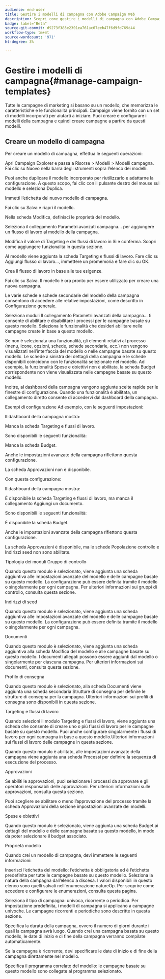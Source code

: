 ```yaml
---
audience: end-user
title: Gestire i modelli di campagna con Adobe Campaign Web
description: Scopri come gestire i modelli di campagna con Adobe Campaign Web
badge: label="Beta"
source-git-commit: d9273f383e2301ea761ac67eeb47f6d9fd769d44
workflow-type: tm+mt
source-wordcount: '971'
ht-degree: 3%

---
```



# Gestire i modelli di campagna{#manage-campaign-templates}

Tutte le campagne di marketing si basano su un modello, che memorizza le caratteristiche e le funzionalità principali. Campaign viene fornito con un set di modelli incorporati per aiutarti a iniziare. Puoi creare e configurare i modelli della campagna e quindi creare campagne a partire da questi modelli.

## Creare un modello di campagna

Per creare un modello di campagna, effettua le seguenti operazioni:

Apri Campaign Explorer e passa a Risorse > Modelli > Modelli campagna.
Fai clic su Nuovo nella barra degli strumenti sopra l’elenco dei modelli.


Puoi anche duplicare il modello incorporato per riutilizzarlo e adattarne la configurazione. A questo scopo, fai clic con il pulsante destro del mouse sul modello e seleziona Duplica.

Immetti l’etichetta del nuovo modello di campagna.

Fai clic su Salva e riapri il modello.

Nella scheda Modifica, definisci le proprietà del modello.

Seleziona il collegamento Parametri avanzati campagna... per aggiungere un flusso di lavoro al modello della campagna.



Modifica il valore di Targeting e dei flussi di lavoro in Sì e conferma. Scopri come aggiungere funzionalità in questa sezione.

Al modello viene aggiunta la scheda Targeting e flussi di lavoro. Fare clic su Aggiungi flusso di lavoro..., immettere un promemoria e fare clic su OK.

Crea il flusso di lavoro in base alle tue esigenze.



Fai clic su Salva. Il modello è ora pronto per essere utilizzato per creare una nuova campagna.

Le varie schede e schede secondarie del modello della campagna consentono di accedere alle relative impostazioni, come descritto in Configurazione generale.

Seleziona moduli Il collegamento Parametri avanzati della campagna... ti consente di abilitare e disabilitare i processi per le campagne basate su questo modello. Seleziona le funzionalità che desideri abilitare nelle campagne create in base a questo modello.



Se non è selezionata una funzionalità, gli elementi relativi al processo (menu, icone, opzioni, schede, schede secondarie, ecc.) non vengono visualizzati nell’interfaccia del modello o nelle campagne basate su questo modello. Le schede a sinistra dei dettagli della campagna e le schede disponibili coincidono con le funzionalità selezionate nel modello. Ad esempio, la funzionalità Spese e obiettivi non è abilitata, la scheda Budget corrispondente non viene visualizzata nelle campagne basate su questo modello.

Inoltre, al dashboard della campagna vengono aggiunte scelte rapide per le finestre di configurazione. Quando una funzionalità è abilitata, un collegamento diretto consente di accedervi dal dashboard della campagna.

Esempi di configurazione Ad esempio, con le seguenti impostazioni:



Il dashboard della campagna mostra:



Manca la scheda Targeting e flussi di lavoro.

Sono disponibili le seguenti funzionalità:



Manca la scheda Budget.

Anche le impostazioni avanzate della campagna riflettono questa configurazione.



La scheda Approvazioni non è disponibile.

Con questa configurazione:


Il dashboard della campagna mostra:



È disponibile la scheda Targeting e flussi di lavoro, ma manca il collegamento Aggiungi un documento.

Sono disponibili le seguenti funzionalità:



È disponibile la scheda Budget.

Anche le impostazioni avanzate della campagna riflettono questa configurazione.



La scheda Approvazioni è disponibile, ma le schede Popolazione controllo e Indirizzi seed non sono abilitate.

Tipologia dei moduli Gruppo di controllo

Quando questo modulo è selezionato, viene aggiunta una scheda aggiuntiva alle impostazioni avanzate del modello e delle campagne basate su questo modello. La configurazione può essere definita tramite il modello o singolarmente per ogni campagna. Per ulteriori informazioni sui gruppi di controllo, consulta questa sezione.



Indirizzi di seed

Quando questo modulo è selezionato, viene aggiunta una scheda aggiuntiva alle impostazioni avanzate del modello e delle campagne basate su questo modello. La configurazione può essere definita tramite il modello o singolarmente per ogni campagna.



Documenti

Quando questo modulo è selezionato, viene aggiunta una scheda aggiuntiva alla scheda Modifica del modello e alle campagne basate su questo modello. I documenti allegati possono essere aggiunti dal modello o singolarmente per ciascuna campagna. Per ulteriori informazioni sui documenti, consulta questa sezione.



Profilo di consegna

Quando questo modulo è selezionato, alla scheda Documenti viene aggiunta una scheda secondaria Strutture di consegna per definire le strutture di consegna per la campagna. Ulteriori informazioni sui profili di consegna sono disponibili in questa sezione.



Targeting e flussi di lavoro

Quando selezioni il modulo Targeting e flussi di lavoro, viene aggiunta una scheda che consente di creare uno o più flussi di lavoro per le campagne basate su questo modello. Puoi anche configurare singolarmente i flussi di lavoro per ogni campagna in base a questo modello.Ulteriori informazioni sui flussi di lavoro delle campagne in questa sezione.



Quando questo modulo è abilitato, alle impostazioni avanzate della campagna viene aggiunta una scheda Processi per definire la sequenza di esecuzione del processo.

Approvazioni

Se abiliti le approvazioni, puoi selezionare i processi da approvare e gli operatori responsabili delle approvazioni. Per ulteriori informazioni sulle approvazioni, consulta questa sezione.



Puoi scegliere se abilitare o meno l’approvazione del processo tramite la scheda Approvazioni della sezione impostazioni avanzate dei modelli.

Spese e obiettivi

Quando questo modulo è selezionato, viene aggiunta una scheda Budget ai dettagli del modello e delle campagne basate su questo modello, in modo da poter selezionare il budget associato.



Proprietà modello


Quando crei un modello di campagna, devi immettere le seguenti informazioni:

Inserisci l’etichetta del modello: l’etichetta è obbligatoria ed è l’etichetta predefinita per tutte le campagne basate su questo modello.
Seleziona la natura della campagna dall’elenco a discesa. I valori disponibili in questo elenco sono quelli salvati nell&#39;enumerazione natureOp.
Per scoprire come accedere e configurare le enumerazioni, consulta questa pagina.

Seleziona il tipo di campagna: univoca, ricorrente o periodica. Per impostazione predefinita, i modelli di campagna si applicano a campagne univoche. Le campagne ricorrenti e periodiche sono descritte in questa sezione.

Specifica la durata della campagna, ovvero il numero di giorni durante i quali la campagna avrà luogo. Quando crei una campagna basata su questo modello, le date di inizio e di fine della campagna verranno compilate automaticamente.

Se la campagna è ricorrente, devi specificare le date di inizio e di fine della campagna direttamente nel modello.

Specifica il programma correlato del modello: le campagne basate su questo modello sono collegate al programma selezionato.

